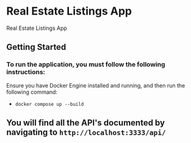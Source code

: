 # Real Estate Listings App

Real Estate Listings App

## Getting Started

### To run the application, you must follow the following instructions:

Ensure you have Docker Engine installed and running, and then run the following command:

- `docker compose up --build`

## You will find all the API's documented by navigating to `http://localhost:3333/api/`
